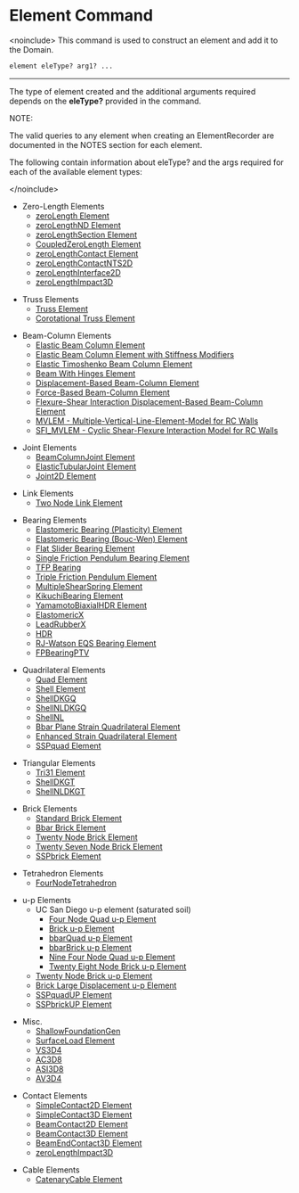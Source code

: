 # Element Command

<p>&lt;noinclude&gt; This command is used to construct an element and
add it to the Domain.</p>

```tcl
element eleType? arg1? ...
```
<hr />
<p>The type of element created and the additional arguments required
depends on the <strong>eleType?</strong> provided in the command.</p>
<p>NOTE:</p>
<p>The valid queries to any element when creating an ElementRecorder are
documented in the NOTES section for each element.</p>
<p>The following contain information about eleType? and the args
required for each of the available element types:</p>
<p>&lt;/noinclude&gt;</p>
<ul>
<li>Zero-Length Elements
<ul>
<li><a href="zeroLength_Element" title="wikilink">zeroLength
Element</a></li>
<li><a href="zeroLengthND_Element" title="wikilink">zeroLengthND
Element</a></li>
<li><a href="zeroLengthSection_Element"
title="wikilink">zeroLengthSection Element</a></li>
<li><a href="CoupledZeroLength_Element"
title="wikilink">CoupledZeroLength Element</a></li>
<li><a href="zeroLengthContact_Element"
title="wikilink">zeroLengthContact Element</a></li>
<li><a href="zeroLengthContactNTS2D"
title="wikilink">zeroLengthContactNTS2D</a></li>
<li><a href="zeroLengthInterface2D"
title="wikilink">zeroLengthInterface2D</a></li>
<li><a href="zeroLengthImpact3D"
title="wikilink">zeroLengthImpact3D</a></li>
</ul></li>
</ul>
<ul>
<li>Truss Elements
<ul>
<li><a href="Truss_Element" title="wikilink">Truss Element</a></li>
<li><a href="Corotational_Truss_Element" title="wikilink">Corotational
Truss Element</a></li>
</ul></li>
</ul>
<ul>
<li>Beam-Column Elements
<ul>
<li><a href="Elastic_Beam_Column_Element" title="wikilink">Elastic Beam
Column Element</a></li>
<li><a href="Elastic_Beam_Column_Element_with_Stiffness_Modifiers"
title="wikilink">Elastic Beam Column Element with Stiffness
Modifiers</a></li>
<li><a href="Elastic_Timoshenko_Beam_Column_Element"
title="wikilink">Elastic Timoshenko Beam Column Element</a></li>
<li><a href="Beam_With_Hinges_Element" title="wikilink">Beam With Hinges
Element</a></li>
<li><a href="Displacement-Based_Beam-Column_Element"
title="wikilink">Displacement-Based Beam-Column Element</a></li>
<li><a href="Force-Based_Beam-Column_Element"
title="wikilink">Force-Based Beam-Column Element</a></li>
<li><a
href="Flexure-Shear_Interaction_Displacement-Based_Beam-Column_Element"
title="wikilink">Flexure-Shear Interaction Displacement-Based
Beam-Column Element</a></li>
<li><a href="MVLEM_-_Multiple-Vertical-Line-Element-Model_for_RC_Walls"
title="wikilink">MVLEM - Multiple-Vertical-Line-Element-Model for RC
Walls</a></li>
<li><a
href="SFI_MVLEM_-_Cyclic_Shear-Flexure_Interaction_Model_for_RC_Walls"
title="wikilink">SFI_MVLEM - Cyclic Shear-Flexure Interaction Model for
RC Walls</a></li>
</ul></li>
</ul>
<ul>
<li>Joint Elements
<ul>
<li><a href="BeamColumnJoint_Element" title="wikilink">BeamColumnJoint
Element</a></li>
<li><a href="ElasticTubularJoint_Element"
title="wikilink">ElasticTubularJoint Element</a></li>
<li><a href="Joint2D_Element" title="wikilink">Joint2D Element</a></li>
</ul></li>
</ul>
<ul>
<li>Link Elements
<ul>
<li><a href="Two_Node_Link_Element" title="wikilink">Two Node Link
Element</a></li>
</ul></li>
</ul>
<ul>
<li>Bearing Elements
<ul>
<li><a href="Elastomeric_Bearing_(Plasticity)_Element"
title="wikilink">Elastomeric Bearing (Plasticity) Element</a></li>
<li><a href="Elastomeric_Bearing_(Bouc-Wen)_Element"
title="wikilink">Elastomeric Bearing (Bouc-Wen) Element</a></li>
<li><a href="Flat_Slider_Bearing_Element" title="wikilink">Flat Slider
Bearing Element</a></li>
<li><a href="Single_Friction_Pendulum_Bearing_Element"
title="wikilink">Single Friction Pendulum Bearing Element</a></li>
<li><a href="Triple_Friction_Pendulum_Bearing_Element" title="wikilink">
TFP Bearing</a></li>
<li><a href="Triple_Friction_Pendulum_Element" title="wikilink">Triple
Friction Pendulum Element</a></li>
<li><a href="MultipleShearSpring_Element"
title="wikilink">MultipleShearSpring Element</a></li>
<li><a href="KikuchiBearing_Element" title="wikilink">KikuchiBearing
Element</a></li>
<li><a href="YamamotoBiaxialHDR_Element"
title="wikilink">YamamotoBiaxialHDR Element</a></li>
<li><a href="ElastomericX" title="wikilink">ElastomericX</a></li>
<li><a href="LeadRubberX" title="wikilink">LeadRubberX</a></li>
<li><a href="HDR" title="wikilink">HDR</a></li>
<li><a href="RJ-Watson_EQS_Bearing_Element" title="wikilink">RJ-Watson
EQS Bearing Element</a></li>
<li><a href="FPBearingPTV" title="wikilink">FPBearingPTV</a></li>
</ul></li>
</ul>
<ul>
<li>Quadrilateral Elements
<ul>
<li><a href="Quad_Element" title="wikilink">Quad Element</a></li>
<li><a href="Shell_Element" title="wikilink">Shell Element</a></li>
<li><a href="ShellDKGQ" title="wikilink">ShellDKGQ</a></li>
<li><a href="ShellNLDKGQ" title="wikilink">ShellNLDKGQ</a></li>
<li><a href="ShellNL" title="wikilink">ShellNL</a></li>
<li><a href="Bbar_Plane_Strain_Quadrilateral_Element"
title="wikilink">Bbar Plane Strain Quadrilateral Element</a></li>
<li><a href="Enhanced_Strain_Quadrilateral_Element"
title="wikilink">Enhanced Strain Quadrilateral Element</a></li>
<li><a href="SSPquad_Element" title="wikilink">SSPquad Element</a></li>
</ul></li>
</ul>
<ul>
<li>Triangular Elements
<ul>
<li><a href="Tri31_Element" title="wikilink">Tri31 Element</a></li>
<li><a href="ShellDKGT" title="wikilink">ShellDKGT</a></li>
<li><a href="ShellNLDKGT" title="wikilink">ShellNLDKGT</a></li>
</ul></li>
</ul>
<ul>
<li>Brick Elements
<ul>
<li><a href="Standard_Brick_Element" title="wikilink">Standard Brick
Element</a></li>
<li><a href="Bbar_Brick_Element" title="wikilink">Bbar Brick
Element</a></li>
<li><a
href="http://opensees.berkeley.edu/OpenSees/manuals/usermanual/734.htm">Twenty
Node Brick Element</a></li>
<li><a href="Twenty_Seven_Node_Brick_Element" title="wikilink">Twenty
Seven Node Brick Element</a></li>
<li><a href="SSPbrick_Element" title="wikilink">SSPbrick
Element</a></li>
</ul></li>
</ul>
<ul>
<li>Tetrahedron Elements
<ul>
<li><a href="FourNodeTetrahedron"
title="wikilink">FourNodeTetrahedron</a></li>
</ul></li>
</ul>
<ul>
<li>u-p Elements
<ul>
<li>UC San Diego u-p element (saturated soil)
<ul>
<li><a href="Four_Node_Quad_u-p_Element" title="wikilink">Four Node Quad
u-p Element</a></li>
<li><a href="Brick_u-p_Element" title="wikilink">Brick u-p
Element</a></li>
<li><a href="bbarQuad_u-p_Element" title="wikilink">bbarQuad u-p
Element</a></li>
<li><a href="bbarBrick_u-p_Element" title="wikilink">bbarBrick u-p
Element</a></li>
<li><a href="Nine_Four_Node_Quad_u-p_Element" title="wikilink">Nine Four
Node Quad u-p Element</a></li>
<li><a href="Twenty_Eight_Node_Brick_u-p_Element"
title="wikilink">Twenty Eight Node Brick u-p Element</a></li>
</ul></li>
<li><a href="Twenty_Node_Brick_u-p_Element" title="wikilink">Twenty Node
Brick u-p Element</a></li>
<li><a href="Brick_Large_Displacement_u-p_Element"
title="wikilink">Brick Large Displacement u-p Element</a></li>
<li><a href="SSPquadUP_Element" title="wikilink">SSPquadUP
Element</a></li>
<li><a href="SSPbrickUP_Element" title="wikilink">SSPbrickUP
Element</a></li>
</ul></li>
</ul>
<ul>
<li>Misc.
<ul>
<li><a href="ShallowFoundationGen"
title="wikilink">ShallowFoundationGen</a></li>
<li><a href="SurfaceLoad_Element" title="wikilink">SurfaceLoad
Element</a></li>
<li><a href="VS3D4" title="wikilink">VS3D4</a></li>
<li><a href="AC3D8" title="wikilink">AC3D8</a></li>
<li><a href="ASI3D8" title="wikilink">ASI3D8</a></li>
<li><a href="AV3D4" title="wikilink">AV3D4</a></li>
</ul></li>
</ul>
<ul>
<li>Contact Elements
<ul>
<li><a href="SimpleContact2D" title="wikilink">SimpleContact2D
Element</a></li>
<li><a href="SimpleContact3D" title="wikilink">SimpleContact3D
Element</a></li>
<li><a href="BeamContact2D" title="wikilink">BeamContact2D
Element</a></li>
<li><a href="BeamContact3D" title="wikilink">BeamContact3D
Element</a></li>
<li><a href="BeamEndContact3D" title="wikilink">BeamEndContact3D
Element</a></li>
<li><a href="zeroLengthImpact3D"
title="wikilink">zeroLengthImpact3D</a></li>
</ul></li>
</ul>
<ul>
<li>Cable Elements
<ul>
<li><a href="CatenaryCableElement" title="wikilink">CatenaryCable
Element</a></li>
</ul></li>
</ul>
